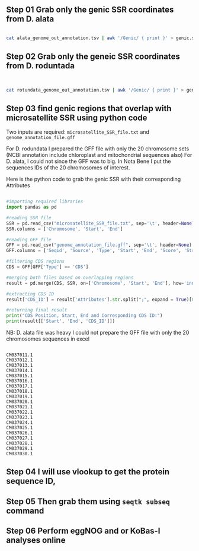 ## Step 01 Grab only the genic SSR coordinates from D. alata

```bash

cat alata_genome_out_annotation.tsv | awk '/Genic/ { print }' > genic.ssr.d.alata.txt

```


## Step 02 Grab only the geneic SSR coordinates from D. roduntada

```bash


cat rotundata_genome_out_annotation.tsv | awk '/Genic/ { print }' > genic.ssr.d.rodundata.txt

```


## Step 03 find genic regions that overlap with microsatellite SSR using python code


Two inputs are required: `microsatellite_SSR_file.txt` and `genome_annotation_file.gff`

For D. rodundata I prepared the GFF file with only the 20 chromosome sets (NCBI annotation include chloroplast and mitochondrial sequences also)
For D. alata, I could not since the GFF was to big. In Nota Bene I put the sequences IDs of the 20 chromosomes of interest.


Here is the python code to grab the genic SSR with their corresponding Attributes


```python

#importing required libraries
import pandas as pd

#reading SSR file
SSR = pd.read_csv("microsatellite_SSR_file.txt", sep='\t', header=None)
SSR.columns = ['Chromosome', 'Start', 'End']

#reading GFF file
GFF = pd.read_csv("genome_annotation_file.gff", sep='\t', header=None)
GFF.columns = ['Seqid', 'Source', 'Type', 'Start', 'End', 'Score', 'Strand', 'Phase', 'Attributes']

#filtering CDS regions
CDS = GFF[GFF['Type'] == 'CDS']

#merging both files based on overlapping regions
result = pd.merge(CDS, SSR, on=['Chromosome', 'Start', 'End'], how='inner')

#extracting CDS ID
result['CDS_ID'] = result['Attributes'].str.split(";", expand = True)[0].str.split("=", expand = True)[1]

#returning final result
print("CDS Position, Start, End and Corresponding CDS ID:")
print(result[['Start', 'End', 'CDS_ID']])

```



NB: D. alata file was heavy I could not prepare the GFF file with only the 20 chromosomes sequences in excel


```

CM037011.1
CM037012.1
CM037013.1
CM037014.1
CM037015.1
CM037016.1
CM037017.1
CM037018.1
CM037019.1
CM037020.1
CM037021.1
CM037022.1
CM037023.1
CM037024.1
CM037025.1
CM037026.1
CM037027.1
CM037028.1
CM037029.1
CM037030.1

```


## Step 04 I will use vlookup to get the protein sequence ID, 

## Step 05 Then grab them using `seqtk subseq` command 

## Step 06 Perform eggNOG and or KoBas-I analyses online
